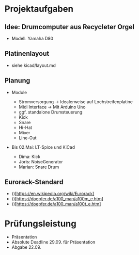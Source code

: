 # Projektaufgaben
## Idee: Drumcomputer aus Recycleter Orgel
- Modell: Yamaha D80

## Platinenlayout 
- siehe kicad/layout.md

## Planung
- Module
    - Stromversorgung -> Idealerweise auf Lochstreifenplatine
    - Midi Interface -> Mit Arduino Uno
    - ggf. standalone Drumsteuerung
    - Kick
    - Snare
    - Hi-Hat
    - Mixer
    - Line-Out

- Bis 02.Mai:  LT-Spice und KiCad
    - Dima: Kick
    - Joris: NoiseGenerator
    - Marian: Snare Drum

## Eurorack-Standard
- ()[https://en.wikipedia.org/wiki/Eurorack]
- ()[https://doepfer.de/a100_man/a100m_e.htm]
- ()[https://doepfer.de/a100_man/a100t_e.htm]

# Prüfungsleistung
- Präsentation
- Absolute Deadline 29.09. für Präsentation 
- Abgabe 22.09.
